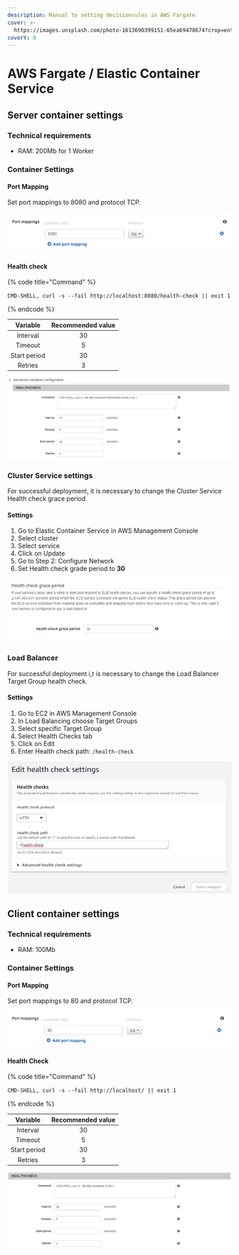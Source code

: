```yaml
---
description: Manual to setting decisionrules in AWS Fargate
cover: >-
  https://images.unsplash.com/photo-1613690399151-65ea69478674?crop=entropy&cs=srgb&fm=jpg&ixid=MnwxOTcwMjR8MHwxfHNlYXJjaHw3fHxDb250YWluZXJ8ZW58MHx8fHwxNjM4MTgxNzEy&ixlib=rb-1.2.1&q=85
coverY: 0
---
```


# AWS Fargate / Elastic Container Service

## Server container settings

### Technical requirements

* RAM: 200Mb for 1 Worker

### Container Settings

#### Port Mapping

Set port mappings to 8080 and protocol TCP.

![](<../../.gitbook/assets/image (170) (1) (1).png>)

#### Health check

{% code title="Command" %}
```shell
CMD-SHELL, curl -s --fail http://localhost:8080/health-check || exit 1
```
{% endcode %}

|   Variable   | Recommended value |
| :----------: | :---------------: |
|   Interval   |         30        |
|    Timeout   |         5         |
| Start period |         30        |
|    Retries   |         3         |

![](<../../.gitbook/assets/image (152) (1).png>)

### Cluster Service settings

For successful deployment, it is necessary to change the Cluster Service Health check grace period.

#### Settings

1. Go to Elastic Container Service in AWS Management Console
2. Select cluster
3. Select service
4. Click on Update
5. Go to Step 2: Configure Network
6. Set Health check grade period to **30**

![](<../../.gitbook/assets/image (172).png>)

### Load Balancer

For successful deployment i,t is necessary to change the Load Balancer Target Group health check.

#### Settings

1. Go to EC2 in AWS Management Console
2. In Load Balancing choose Target Groups
3. Select specific Target Group
4. Select Health Checks tab
5. Click on Edit
6. Enter Health check path: `/health-check`

![](<../../.gitbook/assets/image (151) (1).png>)

## Client container settings

### Technical requirements

* RAM: 100Mb

### Container Settings

#### Port Mapping

Set port mappings to 80 and protocol TCP.

![](<../../.gitbook/assets/image (174) (1).png>)

#### Health Check

{% code title="Command" %}
```
CMD-SHELL, curl -s --fail http://localhost/ || exit 1
```
{% endcode %}

|   Variable   | Recommended value |
| :----------: | :---------------: |
|   Interval   |         30        |
|    Timeout   |         5         |
| Start period |         30        |
|    Retries   |         3         |

![](<../../.gitbook/assets/image (163) (1) (1).png>)
